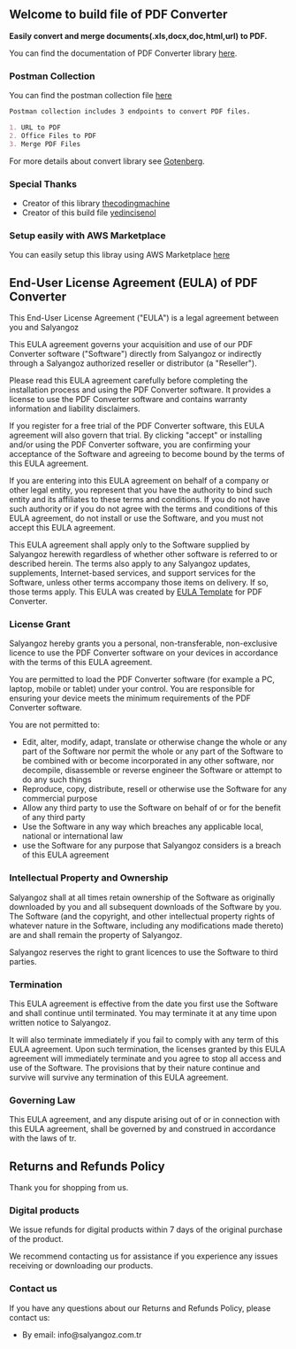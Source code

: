 ## Welcome to build file of PDF Converter

**Easily convert and merge documents(.xls,docx,doc,html,url) to PDF.**

You can find the documentation of PDF Converter library [here](https://thecodingmachine.github.io/gotenberg/).

### Postman Collection 

You can find the postman collection file [here](https://app.getpostman.com/run-collection/bdf6475c47e2a9ac20e5#?env%5BConvert%20Pdf%5D=W3sia2V5IjoiYmFzZV91cmwiLCJ2YWx1ZSI6Imh0dHA6Ly8xOC4xOTYuMi4xODAvIiwiZW5hYmxlZCI6dHJ1ZX1d)

```markdown
Postman collection includes 3 endpoints to convert PDF files.

1. URL to PDF
2. Office Files to PDF
3. Merge PDF Files
```
For more details about convert library see [Gotenberg](https://github.com/thecodingmachine/gotenberg).

### Special Thanks

- Creator of this library [thecodingmachine](https://github.com/thecodingmachine/gotenberg)
- Creator of this build file [yedincisenol](https://github.com/yedincisenol)

### Setup easily with AWS Marketplace
You can easily setup this libray using AWS Marketplace [here](https://aws.amazon.com/marketplace/pp/B07GRMYQR5?qid=1556974215970&sr=0-1&ref_=brs_res_product_title)

<h2>End-User License Agreement (EULA) of <span class="app_name">PDF Converter</span></h2>

<p>This End-User License Agreement ("EULA") is a legal agreement between you and <span class="company_name">Salyangoz</span></p>

<p>This EULA agreement governs your acquisition and use of our <span class="app_name">PDF Converter</span> software ("Software") directly from <span class="company_name">Salyangoz</span> or indirectly through a <span class="company_name">Salyangoz</span> authorized reseller or distributor (a "Reseller").</p>

<p>Please read this EULA agreement carefully before completing the installation process and using the <span class="app_name">PDF Converter</span> software. It provides a license to use the <span class="app_name">PDF Converter</span> software and contains warranty information and liability disclaimers.</p>

<p>If you register for a free trial of the <span class="app_name">PDF Converter</span> software, this EULA agreement will also govern that trial. By clicking "accept" or installing and/or using the <span class="app_name">PDF Converter</span> software, you are confirming your acceptance of the Software and agreeing to become bound by the terms of this EULA agreement.</p>

<p>If you are entering into this EULA agreement on behalf of a company or other legal entity, you represent that you have the authority to bind such entity and its affiliates to these terms and conditions. If you do not have such authority or if you do not agree with the terms and conditions of this EULA agreement, do not install or use the Software, and you must not accept this EULA agreement.</p>

<p>This EULA agreement shall apply only to the Software supplied by <span class="company_name">Salyangoz</span> herewith regardless of whether other software is referred to or described herein. The terms also apply to any <span class="company_name">Salyangoz</span> updates, supplements, Internet-based services, and support services for the Software, unless other terms accompany those items on delivery. If so, those terms apply. This EULA was created by <a href="https://www.eulatemplate.com">EULA Template</a> for <span class="app_name">PDF Converter</span>.

<h3>License Grant</h3>

<p><span class="company_name">Salyangoz</span> hereby grants you a personal, non-transferable, non-exclusive licence to use the <span class="app_name">PDF Converter</span> software on your devices in accordance with the terms of this EULA agreement.</p>

<p>You are permitted to load the <span class="app_name">PDF Converter</span> software (for example a PC, laptop, mobile or tablet) under your control. You are responsible for ensuring your device meets the minimum requirements of the <span class="app_name">PDF Converter</span> software.</p>

<p>You are not permitted to:</p>

<ul>
<li>Edit, alter, modify, adapt, translate or otherwise change the whole or any part of the Software nor permit the whole or any part of the Software to be combined with or become incorporated in any other software, nor decompile, disassemble or reverse engineer the Software or attempt to do any such things</li>
<li>Reproduce, copy, distribute, resell or otherwise use the Software for any commercial purpose</li>
<li>Allow any third party to use the Software on behalf of or for the benefit of any third party</li>
<li>Use the Software in any way which breaches any applicable local, national or international law</li>
<li>use the Software for any purpose that <span class="company_name">Salyangoz</span> considers is a breach of this EULA agreement</li>
</ul>

<h3>Intellectual Property and Ownership</h3>

<p><span class="company_name">Salyangoz</span> shall at all times retain ownership of the Software as originally downloaded by you and all subsequent downloads of the Software by you. The Software (and the copyright, and other intellectual property rights of whatever nature in the Software, including any modifications made thereto) are and shall remain the property of <span class="company_name">Salyangoz</span>.</p>

<p><span class="company_name">Salyangoz</span> reserves the right to grant licences to use the Software to third parties.</p>

<h3>Termination</h3>

<p>This EULA agreement is effective from the date you first use the Software and shall continue until terminated. You may terminate it at any time upon written notice to <span class="company_name">Salyangoz</span>.</p>

<p>It will also terminate immediately if you fail to comply with any term of this EULA agreement. Upon such termination, the licenses granted by this EULA agreement will immediately terminate and you agree to stop all access and use of the Software. The provisions that by their nature continue and survive will survive any termination of this EULA agreement.</p>

<h3>Governing Law</h3>

<p>This EULA agreement, and any dispute arising out of or in connection with this EULA agreement, shall be governed by and construed in accordance with the laws of <span class="country">tr</span>.</p>

<h2>Returns and Refunds Policy</h2>


<p>Thank you for shopping from us.</p>

<h3>Digital products</h3>

<p>We issue refunds for digital products within 7 days of the original purchase of the product.</p>

<p>We recommend contacting us for assistance if you experience any issues receiving or downloading our products.</p>

<h3>Contact us</h3>

<p>If you have any questions about our Returns and Refunds Policy, please contact us:</p>

<ul>
<li>
    <p>By email: info@salyangoz.com.tr</p>
</li>
</ul>

